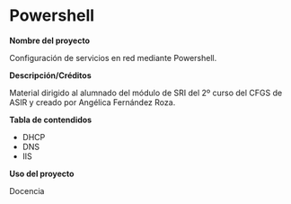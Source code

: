 # Powershell
 
**Nombre del proyecto**

Configuración de servicios en red mediante Powershell. 

**Descripción/Créditos**

Material dirigido al alumnado del módulo de SRI del 2º curso del CFGS de ASIR y creado por Angélica Fernández Roza. 

**Tabla de contendidos**

* DHCP
* DNS
* IIS

**Uso del proyecto**

Docencia



